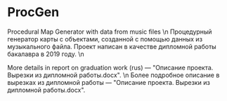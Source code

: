 # ProcGen
 Procedural Map Generator with data from music files \n
 Процедурный генератор карты с объектами, созданной с помощью данных из музыкального файла. Проект написан в качестве дипломной работы бакалавра в 2019 году. \n
 
 More details in report on graduation work (rus) — "Описание проекта. Вырезки из дипломной работы.docx". \n
 Более подробное описание в вырезках из дипломной работы — "Описание проекта. Вырезки из дипломной работы.docx".
